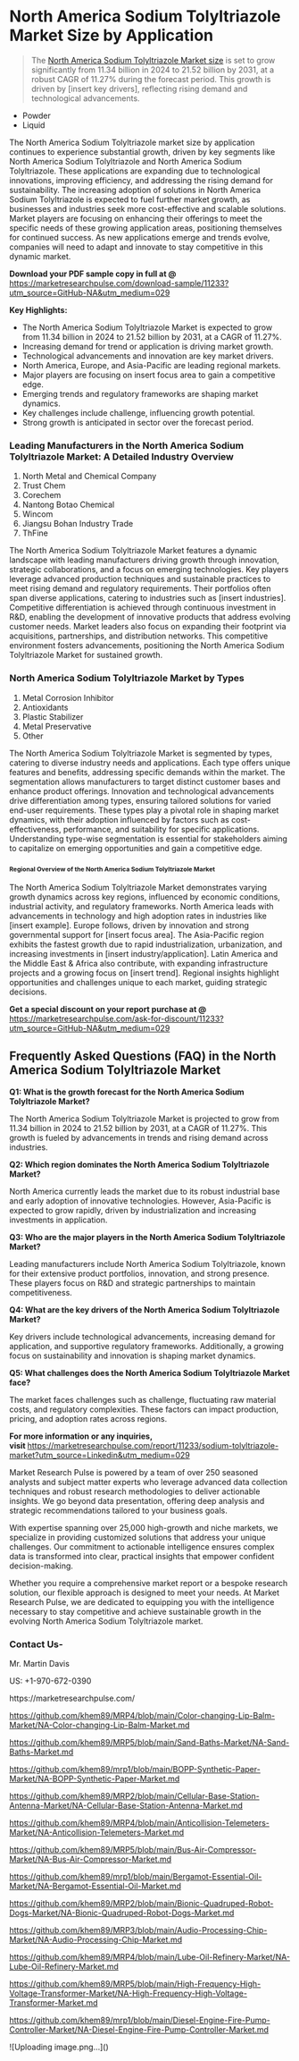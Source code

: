 <h1>North America Sodium Tolyltriazole Market&nbsp;Size by Application</h1><blockquote><p>The <a href="https://marketresearchpulse.com/download-sample/11233?utm_source=GitHub-NA&amp;utm_medium=029">North America Sodium Tolyltriazole Market size</a> is set to grow significantly from 11.34 billion in 2024 to 21.52 billion by 2031, at a robust CAGR of 11.27% during the forecast period. This growth is driven by [insert key drivers], reflecting rising demand and technological advancements.</p></blockquote><ul><li>Powder<li> Liquid</li></ul><p>The North America Sodium Tolyltriazole market size by application continues to experience substantial growth, driven by key segments like North America Sodium Tolyltriazole and North America Sodium Tolyltriazole. These applications are expanding due to technological innovations, improving efficiency, and addressing the rising demand for sustainability. The increasing adoption of solutions in North America Sodium Tolyltriazole is expected to fuel further market growth, as businesses and industries seek more cost-effective and scalable solutions. Market players are focusing on enhancing their offerings to meet the specific needs of these growing application areas, positioning themselves for continued success. As new applications emerge and trends evolve, companies will need to adapt and innovate to stay competitive in this dynamic market.</p><p><strong>Download your PDF sample copy in full at @ </strong><a href="https://marketresearchpulse.com/download-sample/11233?utm_source=GitHub-NA&amp;utm_medium=029">https://marketresearchpulse.com/download-sample/11233?utm_source=GitHub-NA&amp;utm_medium=029</a></p><p><strong>Key Highlights: </strong></p><ul><li>The North America Sodium Tolyltriazole Market is expected to grow from 11.34 billion in 2024 to 21.52 billion by 2031, at a CAGR of 11.27%.</li><li>Increasing demand for trend or application is driving market growth.</li><li>Technological advancements and innovation are key market drivers.</li><li>North America, Europe, and Asia-Pacific are leading regional markets.</li><li>Major players are focusing on insert focus area to gain a competitive edge.</li><li>Emerging trends and regulatory frameworks are shaping market dynamics.</li><li>Key challenges include challenge, influencing growth potential.</li><li>Strong growth is anticipated in sector over the forecast period.</li></ul><h3>Leading Manufacturers in the North America Sodium Tolyltriazole Market: A Detailed Industry Overview</h3><ol><li>North Metal and Chemical Company</li><li>Trust Chem</li><li>Corechem</li><li>Nantong Botao Chemical</li><li>Wincom</li><li>Jiangsu Bohan Industry Trade</li><li>ThFine</li></ol><div class="flex max-w-full flex-col flex-grow"><div class="min-h-8 text-message flex w-full flex-col items-end gap-2 whitespace-normal break-words [.text-message+&amp;]:mt-5" dir="auto" data-message-author-role="assistant" data-message-id="fd8432e4-4910-450d-b182-61b7bfb0a01f" data-message-model-slug="gpt-4o"><div class="flex w-full flex-col gap-1 empty:hidden first:pt-[3px]"><div class="markdown prose w-full break-words dark:prose-invert light"><p>The North America Sodium Tolyltriazole Market features a dynamic landscape with leading manufacturers driving growth through innovation, strategic collaborations, and a focus on emerging technologies. Key players leverage advanced production techniques and sustainable practices to meet rising demand and regulatory requirements. Their portfolios often span diverse applications, catering to industries such as [insert industries]. Competitive differentiation is achieved through continuous investment in R&amp;D, enabling the development of innovative products that address evolving customer needs. Market leaders also focus on expanding their footprint via acquisitions, partnerships, and distribution networks. This competitive environment fosters advancements, positioning the North America Sodium Tolyltriazole Market for sustained growth.</p></div></div></div></div><h3>North America Sodium Tolyltriazole Market by Types</h3><ol><li>Metal Corrosion Inhibitor<li> Antioxidants<li> Plastic Stabilizer<li> Metal Preservative<li> Other</li></ol><div class="flex max-w-full flex-col flex-grow"><div class="min-h-8 text-message flex w-full flex-col items-end gap-2 whitespace-normal break-words [.text-message+&amp;]:mt-5" dir="auto" data-message-author-role="assistant" data-message-id="084470be-0bb7-4664-bddf-5156b4f41249" data-message-model-slug="gpt-4o-mini"><div class="flex w-full flex-col gap-1 empty:hidden first:pt-[3px]"><div class="markdown prose w-full break-words dark:prose-invert light"><p>The North America Sodium Tolyltriazole Market is segmented by types, catering to diverse industry needs and applications. Each type offers unique features and benefits, addressing specific demands within the market. The segmentation allows manufacturers to target distinct customer bases and enhance product offerings. Innovation and technological advancements drive differentiation among types, ensuring tailored solutions for varied end-user requirements. These types play a pivotal role in shaping market dynamics, with their adoption influenced by factors such as cost-effectiveness, performance, and suitability for specific applications. Understanding type-wise segmentation is essential for stakeholders aiming to capitalize on emerging opportunities and gain a competitive edge.</p></div></div></div></div><h3><span style="font-size: 11px;">Regional Overview of the North America Sodium Tolyltriazole Market</span></h3><div class="flex max-w-full flex-col flex-grow"><div class="min-h-8 text-message flex w-full flex-col items-end gap-2 whitespace-normal break-words [.text-message+&amp;]:mt-5" dir="auto" data-message-author-role="assistant" data-message-id="e9038762-ce64-4e30-91c9-9bd413514231" data-message-model-slug="gpt-4o-mini"><div class="flex w-full flex-col gap-1 empty:hidden first:pt-[3px]"><div class="markdown prose w-full break-words dark:prose-invert light"><p>The North America Sodium Tolyltriazole Market demonstrates varying growth dynamics across key regions, influenced by economic conditions, industrial activity, and regulatory frameworks. North America leads with advancements in technology and high adoption rates in industries like [insert example]. Europe follows, driven by innovation and strong governmental support for [insert focus area]. The Asia-Pacific region exhibits the fastest growth due to rapid industrialization, urbanization, and increasing investments in [insert industry/application]. Latin America and the Middle East &amp; Africa also contribute, with expanding infrastructure projects and a growing focus on [insert trend]. Regional insights highlight opportunities and challenges unique to each market, guiding strategic decisions.</p></div></div></div></div><p><strong>Get a special discount on your report purchase at @ </strong><a href="https://marketresearchpulse.com/ask-for-discount/11233?utm_source=GitHub-NA&amp;utm_medium=029">https://marketresearchpulse.com/ask-for-discount/11233?utm_source=GitHub-NA&amp;utm_medium=029</a></p><h2>Frequently Asked Questions (FAQ) in the North America Sodium Tolyltriazole Market</h2><p><strong>Q1: What is the growth forecast for the North America Sodium Tolyltriazole Market?</strong></p><p>The North America Sodium Tolyltriazole Market is projected to grow from 11.34 billion in 2024 to 21.52 billion by 2031, at a CAGR of 11.27%. This growth is fueled by advancements in trends and rising demand across industries.</p><p><strong>Q2: Which region dominates the North America Sodium Tolyltriazole Market?</strong></p><p>North America currently leads the market due to its robust industrial base and early adoption of innovative technologies. However, Asia-Pacific is expected to grow rapidly, driven by industrialization and increasing investments in application.</p><p><strong>Q3: Who are the major players in the North America Sodium Tolyltriazole Market?</strong></p><p>Leading manufacturers include North America Sodium Tolyltriazole, known for their extensive product portfolios, innovation, and strong presence. These players focus on R&amp;D and strategic partnerships to maintain competitiveness.</p><p><strong>Q4: What are the key drivers of the North America Sodium Tolyltriazole Market?</strong></p><p>Key drivers include technological advancements, increasing demand for application, and supportive regulatory frameworks. Additionally, a growing focus on sustainability and innovation is shaping market dynamics.</p><p><strong>Q5: What challenges does the North America Sodium Tolyltriazole Market face?</strong></p><p>The market faces challenges such as challenge, fluctuating raw material costs, and regulatory complexities. These factors can impact production, pricing, and adoption rates across regions.</p><p><strong>For more information or any inquiries, visit&nbsp;</strong><a href="https://marketresearchpulse.com/report/11233/sodium-tolyltriazole-market?utm_source=Linkedin&utm_medium=029">https://marketresearchpulse.com/report/11233/sodium-tolyltriazole-market?utm_source=Linkedin&utm_medium=029</a></p><p>Market Research Pulse is powered by a team of over 250 seasoned analysts and subject matter experts who leverage advanced data collection techniques and robust research methodologies to deliver actionable insights. We go beyond data presentation, offering deep analysis and strategic recommendations tailored to your business goals.</p><p>With expertise spanning over 25,000 high-growth and niche markets, we specialize in providing customized solutions that address your unique challenges. Our commitment to actionable intelligence ensures complex data is transformed into clear, practical insights that empower confident decision-making.</p><p>Whether you require a comprehensive market report or a bespoke research solution, our flexible approach is designed to meet your needs. At Market Research Pulse, we are dedicated to equipping you with the intelligence necessary to stay competitive and achieve sustainable growth in the evolving North America Sodium Tolyltriazole market.</p><h3><strong>Contact Us-</strong></h3><p>Mr. Martin Davis</p><p>US: +1-970-672-0390</p><p>https://marketresearchpulse.com/</p><p><a href="https://github.com/khem89/MRP4/blob/main/Color-changing-Lip-Balm-Market/NA-Color-changing-Lip-Balm-Market.md">https://github.com/khem89/MRP4/blob/main/Color-changing-Lip-Balm-Market/NA-Color-changing-Lip-Balm-Market.md</a></p><p><a href="https://github.com/khem89/MRP5/blob/main/Sand-Baths-Market/NA-Sand-Baths-Market.md">https://github.com/khem89/MRP5/blob/main/Sand-Baths-Market/NA-Sand-Baths-Market.md</a></p><p><a href="https://github.com/khem89/mrp1/blob/main/BOPP-Synthetic-Paper-Market/NA-BOPP-Synthetic-Paper-Market.md">https://github.com/khem89/mrp1/blob/main/BOPP-Synthetic-Paper-Market/NA-BOPP-Synthetic-Paper-Market.md</a></p><p><a href="https://github.com/khem89/MRP2/blob/main/Cellular-Base-Station-Antenna-Market/NA-Cellular-Base-Station-Antenna-Market.md">https://github.com/khem89/MRP2/blob/main/Cellular-Base-Station-Antenna-Market/NA-Cellular-Base-Station-Antenna-Market.md</a></p><p><a href="https://github.com/khem89/MRP4/blob/main/Anticollision-Telemeters-Market/NA-Anticollision-Telemeters-Market.md">https://github.com/khem89/MRP4/blob/main/Anticollision-Telemeters-Market/NA-Anticollision-Telemeters-Market.md</a></p><p><a href="https://github.com/khem89/MRP5/blob/main/Bus-Air-Compressor-Market/NA-Bus-Air-Compressor-Market.md">https://github.com/khem89/MRP5/blob/main/Bus-Air-Compressor-Market/NA-Bus-Air-Compressor-Market.md</a></p><p><a href="https://github.com/khem89/mrp1/blob/main/Bergamot-Essential-Oil-Market/NA-Bergamot-Essential-Oil-Market.md">https://github.com/khem89/mrp1/blob/main/Bergamot-Essential-Oil-Market/NA-Bergamot-Essential-Oil-Market.md</a></p><p><a href="https://github.com/khem89/MRP2/blob/main/Bionic-Quadruped-Robot-Dogs-Market/NA-Bionic-Quadruped-Robot-Dogs-Market.md">https://github.com/khem89/MRP2/blob/main/Bionic-Quadruped-Robot-Dogs-Market/NA-Bionic-Quadruped-Robot-Dogs-Market.md</a></p><p><a href="https://github.com/khem89/MRP3/blob/main/Audio-Processing-Chip-Market/NA-Audio-Processing-Chip-Market.md">https://github.com/khem89/MRP3/blob/main/Audio-Processing-Chip-Market/NA-Audio-Processing-Chip-Market.md</a></p><p><a href="https://github.com/khem89/MRP4/blob/main/Lube-Oil-Refinery-Market/NA-Lube-Oil-Refinery-Market.md">https://github.com/khem89/MRP4/blob/main/Lube-Oil-Refinery-Market/NA-Lube-Oil-Refinery-Market.md</a></p><p><a href="https://github.com/khem89/MRP5/blob/main/High-Frequency-High-Voltage-Transformer-Market/NA-High-Frequency-High-Voltage-Transformer-Market.md">https://github.com/khem89/MRP5/blob/main/High-Frequency-High-Voltage-Transformer-Market/NA-High-Frequency-High-Voltage-Transformer-Market.md</a></p><p><a href="https://github.com/khem89/mrp1/blob/main/Diesel-Engine-Fire-Pump-Controller-Market/NA-Diesel-Engine-Fire-Pump-Controller-Market.md">https://github.com/khem89/mrp1/blob/main/Diesel-Engine-Fire-Pump-Controller-Market/NA-Diesel-Engine-Fire-Pump-Controller-Market.md</a></p>
![Uploading image.png…]()
